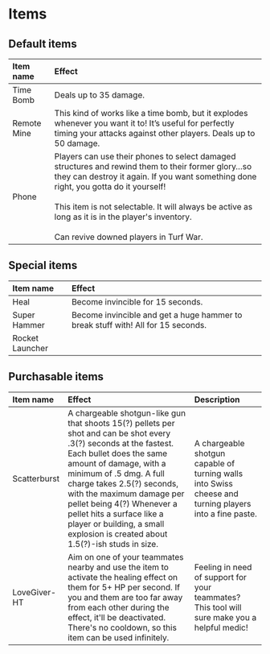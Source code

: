# Items
## Default items
<table>
  <thead>
    <tr>
      <th align="left">Item name</th>
      <th align="left">Effect</th>
    </tr>
  </thead>
  <tbody>
    <tr>
      <td>Time Bomb</td>
      <td>Deals up to 35 damage.</td>
    </tr>
    <tr>
      <td>Remote Mine</td>
      <td>This kind of works like a time bomb, but it explodes whenever you want it to! It’s useful for perfectly timing your attacks against other players. Deals up to 50 damage.</td>
    </tr>
    <tr>
      <td>Phone</td>
      <td>
        Players can use their phones to select damaged structures and rewind them to their former glory…so they can destroy it again. If you want something done right, you gotta do it yourself!<br /><br />
        This item is not selectable. It will always be active as long as it is in the player's inventory.<br /><br />
        Can revive downed players in Turf War.
      </td>
    </tr>
  </tbody>
</table>

## Special items
<table>
  <thead>
    <tr>
      <th align="left">Item name</th>
      <th align="left">Effect</th>
    </tr>
  </thead>
  <tbody>
    <tr>
      <td>Heal</td>
      <td>Become invincible for 15 seconds.</td>
    </tr>
    <tr>
      <td>Super Hammer</td>
      <td>Become invincible and get a huge hammer to break stuff with! All for 15 seconds.</td>
    </tr>
    <tr>
      <td>Rocket Launcher</td>
      <td></td>
    </tr>
  </tbody>
</table>

## Purchasable items
<table>
  <thead>
    <tr>
      <th align="left">Item name</th>
      <th align="left">Effect</th>
      <th align="left">Description</th>
    </tr>
  </thead>
  <tbody>
    <tr>
      <td>Scatterburst</td>
      <td>A chargeable shotgun-like gun that shoots 15(?) pellets per shot and can be shot every .3(?) seconds at the fastest. Each bullet does the same amount of damage, with a minimum of .5 dmg. A full charge takes 2.5(?) seconds, with the maximum damage per pellet being 4(?) Whenever a pellet hits a surface like a player or building, a small explosion is created about 1.5(?)-ish studs in size.</td>
      <td>A chargeable shotgun capable of turning walls into Swiss cheese and turning players into a fine paste.</td>
    </tr>
    <tr>
      <td>LoveGiver-HT</td>
      <td>Aim on one of your teammates nearby and use the item to activate the healing effect on them for 5+ HP per second. If you and them are too far away from each other during the effect, it'll be deactivated. There's no cooldown, so this item can be used infinitely.</td>
      <td>Feeling in need of support for your teammates? This tool will sure make you a helpful medic!</td>
    </tr>
  </tbody>
</table>
